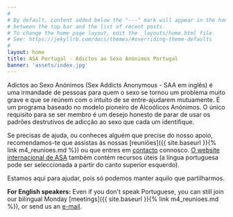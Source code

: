```yaml
---
#
# By default, content added below the "---" mark will appear in the home page
# between the top bar and the list of recent posts.
# To change the home page layout, edit the _layouts/home.html file.
# See: https://jekyllrb.com/docs/themes/#overriding-theme-defaults
#
layout: home
title: ASA Portugal - Adictos ao Sexo Anónimos Portugal
banner: 'assets/index.jpg'
---
```

Adictos ao Sexo Anónimos (Sex Addicts Anonymous - SAA em inglês) é uma irmandade de pessoas para quem o sexo se tornou um problema muito grave e que se reúnem com o intuito de se entre-ajudarem mutuamente. É um programa baseado no modelo pioneiro de Alcoólicos Anónimos. O único requisito para se ser membro é um desejo honesto de parar de usar os padrões destrutivos de adicção ao sexo que cada um identifique.

​Se precisas de ajuda, ou conheces alguém que precise do nosso apoio, recomendamos-te que assistas às nossas [reuniões]({{ site.baseurl }}{% link m4_reunioes.md %}) ou que entres em [contacto](mailto:saalisbon@gmail.com) connosco. [O website internacional de ASA](https://saa-recovery.org) também contém recursos úteis (a língua portuguesa pode ser seleccionada a partir do canto superior esquerdo).

Estamos aqui para ajudar, pois só podemos manter aquilo que partilharmos.

**For English speakers:** Even if you don't speak Portuguese, you can still join our bilingual Monday [meetings]({{ site.baseurl }}{% link m4_reunioes.md %}), or send us an [e-mail](mailto:saalisbon@gmail.com).